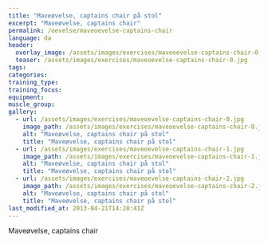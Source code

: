 ```yaml
---
title: "Maveøvelse, captains chair på stol"
excerpt: "Maveøvelse, captains chair"
permalink: /oevelse/maveoevelse-captains-chair
language: da
header:
  overlay_image: /assets/images/exercises/maveoevelse-captains-chair-0.jpg
  teaser: /assets/images/exercises/maveoevelse-captains-chair-0.jpg
tags:
categories:
training_type: 
training_focus: 
equipment:
muscle_group:
gallery:
  - url: /assets/images/exercises/maveoevelse-captains-chair-0.jpg
    image_path: /assets/images/exercises/maveoevelse-captains-chair-0.jpg
    alt: "Maveøvelse, captains chair på stol"
    title: "Maveøvelse, captains chair på stol"
  - url: /assets/images/exercises/maveoevelse-captains-chair-1.jpg
    image_path: /assets/images/exercises/maveoevelse-captains-chair-1.jpg
    alt: "Maveøvelse, captains chair på stol"
    title: "Maveøvelse, captains chair på stol"
  - url: /assets/images/exercises/maveoevelse-captains-chair-2.jpg
    image_path: /assets/images/exercises/maveoevelse-captains-chair-2.jpg
    alt: "Maveøvelse, captains chair på stol"
    title: "Maveøvelse, captains chair på stol"
last_modified_at: 2013-04-21T14:20:41Z
---
```


Maveøvelse, captains chair
